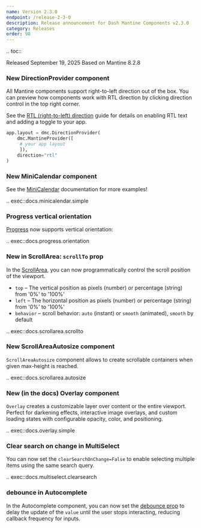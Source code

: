 ```yaml
---
name: Version 2.3.0
endpoint: /release-2-3-0
description: Release announcement for Dash Mantine Components v2.3.0
category: Releases
order: 98
---
```


.. toc::

Released September 19, 2025
Based on Mantine 8.2.8

### New DirectionProvider component

All Mantine components support right-to-left direction out of the box. You can preview how components work with RTL
direction by clicking direction control in the top right corner.

See the [RTL (right-to-left) direction](/rtl)  guide for details on enabling RTL text and adding a toggle to your app.


```python
app.layout = dmc.DirectionProvider(
    dmc.MantineProvider([
     # your app layout
     ]),
    direction="rtl"
)
```

### New MiniCalendar component

See the [MiniCalendar](/components/mini-calendar) documentation for more examples!


.. exec::docs.minicalendar.simple

### Progress vertical orientation

[Progress](/components/progress) now supports vertical orientation:

.. exec::docs.progress.orientation


### New in ScrollArea: `scrollTo` prop 

In the [ScrollArea](/components/scrollarea), you can now programmatically control the scroll position of the viewport.

  * `top` – The vertical position as pixels (number) or percentage (string) from '0%' to '100%'
  * `left` – The horizontal position as pixels (number) or percentage (string) from '0%' to '100%'
  * `behavior` – scroll behavior: `auto` (instant) or `smooth` (animated), `smooth` by default

.. exec::docs.scrollarea.scrollto


### New ScrollAreaAutosize component

`ScrollAreaAutosize` component allows to create scrollable containers when given max-height is reached.

.. exec::docs.scrollarea.autosize



### New (in the docs) Overlay component

`Overlay` creates a customizable  layer over content or the entire viewport. Perfect for darkening effects, interactive
image overlays, and custom loading states with configurable opacity, color, and positioning.

.. exec::docs.overlay.simple


### Clear search on change in MultiSelect

You can now set the `clearSearchOnChange=False` to enable selecting multiple items using the same search query.

.. exec::docs.multiselect.clearsearch

### debounce in Autocomplete

In the Autocomplete component, you can now set the [debounce prop](/debounce) to  delay the update of the `value` until
the user stops interacting, reducing callback frequency for inputs.

